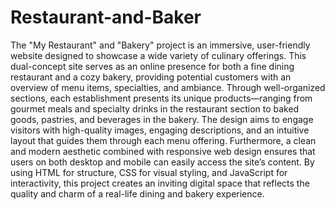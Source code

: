 # Restaurant-and-Baker
The "My Restaurant" and "Bakery" project is an immersive, user-friendly website designed to showcase a wide variety of culinary offerings. This dual-concept site serves as an online presence for both a fine dining restaurant and a cozy bakery, providing potential customers with an overview of menu items, specialties, and ambiance.
Through well-organized sections, each establishment presents its unique products—ranging from gourmet meals and specialty drinks in the restaurant section to baked goods, pastries, and beverages in the bakery. The design aims to engage visitors with high-quality images, engaging descriptions, and an intuitive layout that guides them through each menu offering. Furthermore, a clean and modern aesthetic combined with responsive web design ensures that users on both desktop and mobile can easily access the site’s content.
By using HTML for structure, CSS for visual styling, and JavaScript for interactivity, this project creates an inviting digital space that reflects the quality and charm of a real-life dining and bakery experience.
